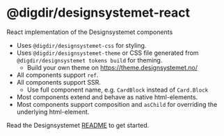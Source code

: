 # @digdir/designsystemet-react

React implementation of the Designsystemet components

- Uses `@digdir/designsystemet-css` for styling.
- Uses `@digdir/designsystemet-theme` or CSS file generated from `@digdir/designsystemet tokens build` for theming.
  - Build your own theme on https://theme.designsystemet.no/
- All components support `ref`.
- All components support SSR.
  - Use full component name, e.g. `CardBlock` instead of `Card.Block`
- Most components extend and behave as native html-elements.
- Most components support composition and `asChild` for overriding the underlying html-element.

Read the Designsystemet [README](https://github.com/digdir/designsystemet) to get started.
